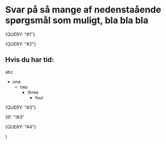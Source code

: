 #  Svar på så mange af nedenstaående spørgsmål som muligt, bla bla bla

{QUERY: "#1"}

{QUERY: "#2"}

## Hvis du har tid:
abc
* one
  * two
    * three
      * four

{QUERY: "#3"}

{IF: "!#3"

  {QUERY: "#4"}

  }
